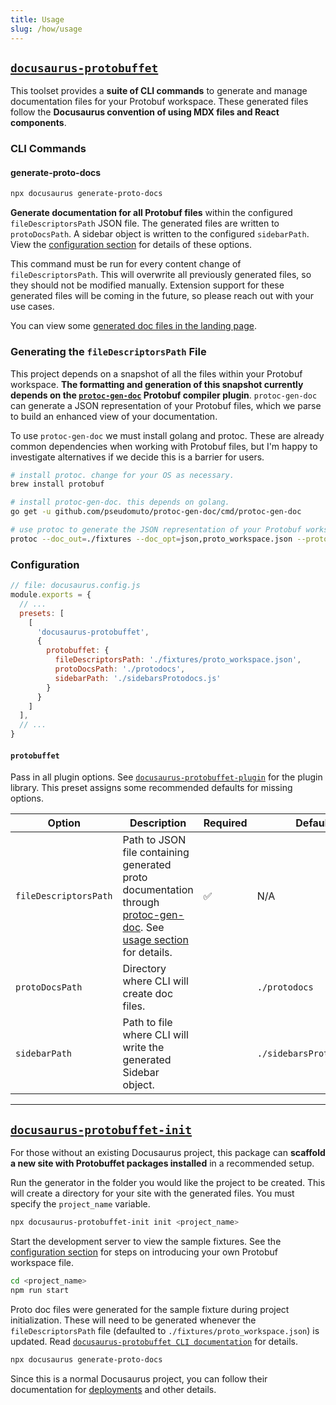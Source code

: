 ```yaml
---
title: Usage
slug: /how/usage
---
```


## [`docusaurus-protobuffet`](https://github.com/protobuffet/docusaurus-protobuffet/tree/master/packages/docusaurus-protobuffet)

This toolset provides a **suite of CLI commands** to generate and manage documentation files for your Protobuf workspace. These generated files follow the **Docusaurus convention of using MDX files and React components**.

### CLI Commands

#### generate-proto-docs

```sh
npx docusaurus generate-proto-docs
```

**Generate documentation for all Protobuf files** within the configured `fileDescriptorsPath` JSON file. The generated files are written to `protoDocsPath`. A sidebar object is written to the configured `sidebarPath`. View the [configuration section](#configuration) for details of these options.

This command must be run for every content change of `fileDescriptorsPath`. This will overwrite all previously generated files, so they should not be modified manually. Extension support for these generated files will be coming in the future, so please reach out with your use cases.

You can view some [generated doc files in the landing page](https://github.com/protobuffet/docusaurus-protobuffet/tree/master/website/protodocs).

### Generating the `fileDescriptorsPath` File
This project depends on a snapshot of all the files within your Protobuf workspace. **The formatting and generation of this snapshot currently depends on the [`protoc-gen-doc`](https://github.com/pseudomuto/protoc-gen-doc) Protobuf compiler plugin**. `protoc-gen-doc` can generate a JSON representation of your Protobuf files, which we parse to build an enhanced view of your documentation.

To use `protoc-gen-doc` we must install golang and protoc. These are already common dependencies when working with Protobuf files, but I'm happy to investigate alternatives if we decide this is a barrier for users.

```sh
# install protoc. change for your OS as necessary.
brew install protobuf

# install protoc-gen-doc. this depends on golang.
go get -u github.com/pseudomuto/protoc-gen-doc/cmd/protoc-gen-doc

# use protoc to generate the JSON representation of your Protobuf workspace.
protoc --doc_out=./fixtures --doc_opt=json,proto_workspace.json --proto_path=protos protos/**/*.proto
```

### Configuration

```js
// file: docusaurus.config.js
module.exports = {
  // ...
  presets: [
    [
      'docusaurus-protobuffet',
      {
        protobuffet: {
          fileDescriptorsPath: './fixtures/proto_workspace.json',
          protoDocsPath: './protodocs',
          sidebarPath: './sidebarsProtodocs.js'
        }
      }
    ]
  ],
  // ...
}
```

#### `protobuffet`
Pass in all plugin options. See [`docusaurus-protobuffet-plugin`](https://github.com/protobuffet/docusaurus-protobuffet/tree/master/packages/docusaurus-protobuffet-plugin) for the plugin library. This preset assigns some recommended defaults for missing options.

| Option | Description | Required | Default |
| --- | --- | --- | --- |
| `fileDescriptorsPath` | Path to JSON file containing generated proto documentation through [protoc-gen-doc](https://github.com/pseudomuto/protoc-gen-doc). See [usage section](#generating-the-filedescriptorspath-file) for details. | ✅ | N/A |
| `protoDocsPath` | Directory where CLI will create doc files. |  | `./protodocs` |
| `sidebarPath` | Path to file where CLI will write the generated Sidebar object. |  | `./sidebarsProtodocs.js` |
---

## [`docusaurus-protobuffet-init`](https://github.com/protobuffet/docusaurus-protobuffet/tree/master/packages/docusaurus-protobuffet-init)

For those without an existing Docusaurus project, this package can **scaffold a new site with Protobuffet packages installed** in a recommended setup.

Run the generator in the folder you would like the project to be created. This will create a directory for your site with the generated files. You must specify the `project_name` variable.

```sh
npx docusaurus-protobuffet-init init <project_name>
```

Start the development server to view the sample fixtures. See the [configuration section](#configuration) for steps on introducing your own Protobuf workspace file.

```sh
cd <project_name>
npm run start
```

Proto doc files were generated for the sample fixture during project initialization. These will need to be generated whenever the `fileDescriptorsPath` file (defaulted to `./fixtures/proto_workspace.json`) is updated. Read [`docusaurus-protobuffet CLI documentation`](#cli-commands) for details.

```sh
npx docusaurus generate-proto-docs
```

Since this is a normal Docusaurus project, you can follow their documentation for [deployments](https://docusaurus.io/docs/next/deployment) and other details.
